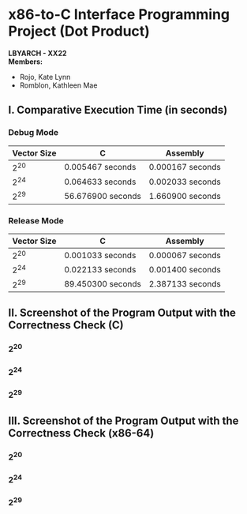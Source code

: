 # x86-to-C Interface Programming Project (Dot Product)
**LBYARCH - XX22** <br>
**Members:**
- Rojo, Kate Lynn
- Romblon, Kathleen Mae

## I. Comparative Execution Time (in seconds)

### Debug Mode
| Vector Size     |         C         |     Assembly    | 
| --------------- | ------------------| --------------- | 
| 2<sup>20</sup>  |  0.005467 seconds | 0.000167 seconds|
| 2<sup>24</sup>  |  0.064633 seconds | 0.002033 seconds|
| 2<sup>29</sup>  | 56.676900 seconds | 1.660900 seconds|


### Release Mode
| Vector Size     |         C         |     Assembly    | 
| --------------- | ------------------| --------------- | 
| 2<sup>20</sup>  |  0.001033 seconds | 0.000067 seconds|
| 2<sup>24</sup>  |  0.022133 seconds | 0.001400 seconds|
| 2<sup>29</sup>  | 89.450300 seconds | 2.387133 seconds|

## II. Screenshot of the Program Output with the Correctness Check (C)

### 2<sup>20</sup>


### 2<sup>24</sup>


### 2<sup>29</sup>


## III. Screenshot of the Program Output with the Correctness Check (x86-64)

### 2<sup>20</sup>


### 2<sup>24</sup>


### 2<sup>29</sup>

